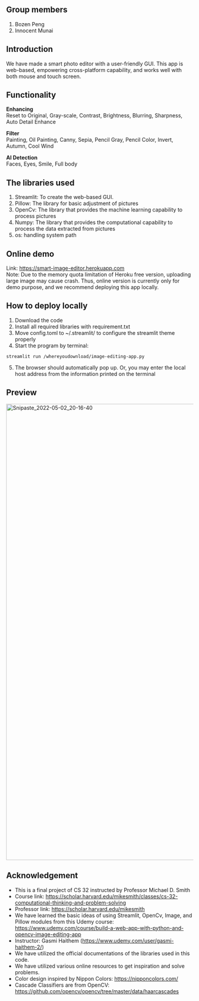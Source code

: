 ## Group members
 1. Bozen Peng
 2. Innocent Munai

## Introduction
We have made a smart photo editor with a user-friendly GUI.
This app is web-based, empowering cross-platform capability, and works well with both mouse and touch screen.

## Functionality
**Enhancing**  
Reset to Original, Gray-scale, Contrast, Brightness, Blurring, Sharpness, Auto Detail Enhance

**Filter**  
Painting, Oil Painting, Canny, Sepia, Pencil Gray, Pencil Color, Invert, Autumn, Cool Wind

**AI Detection**  
Faces, Eyes, Smile, Full body

## The libraries used
1. Streamlit:  To create the web-based GUI.
2. Pillow: The library for basic adjustment of pictures
3. OpenCv: The library that provides the machine learning capability to process pictures
4. Numpy: The library that provides the computational capability to process the data extracted from pictures
5. os: handling system path

## Online demo
Link: https://smart-image-editor.herokuapp.com<br/>
Note: Due to the memory quota limitation of Heroku free version, uploading large image may cause crash. Thus, online version is currently only for demo purpose, and we recommend deploying this app locally.

## How to deploy locally
1. Download the code
2. Install all required libraries with requirement.txt
3. Move config.toml to ~/.streamlit/ to configure the streamlit theme properly
4. Start the program by terminal:
```console
streamlit run /whereyoudownload/image-editing-app.py
```
5. The browser should automatically pop up. Or, you may enter the local host address from the information printed on the terminal

## Preview
<img width="1225" alt="Snipaste_2022-05-02_20-16-40" src="https://user-images.githubusercontent.com/42286547/166345753-f154c430-0fbe-47b5-a63a-eab610f25604.png">

## Acknowledgement
* This is a final project of CS 32 instructed by Professor Michael D. Smith
* Course link: https://scholar.harvard.edu/mikesmith/classes/cs-32-computational-thinking-and-problem-solving
* Professor link: https://scholar.harvard.edu/mikesmith
* We have learned the basic ideas of using Streamlit, OpenCv, Image, and Pillow modules from this Udemy course: https://www.udemy.com/course/build-a-web-app-with-python-and-opencv-image-editing-app 
* Instructor: Gasmi Haithem (https://www.udemy.com/user/gasmi-haithem-2/)
* We have utilized the official documentations of the libraries used in this code.
* We have utilized various online resources to get inspiration and solve problems.
* Color design inspired by Nippon Colors: https://nipponcolors.com/
* Cascade Classifiers are from OpenCV: https://github.com/opencv/opencv/tree/master/data/haarcascades
